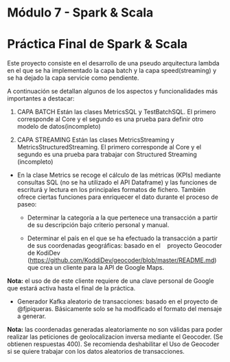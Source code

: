 # Módulo 7 - Spark & Scala

Práctica Final de Spark & Scala
===============================

Este proyecto consiste en el desarrollo de una pseudo arquitectura lambda en el que se ha implementado la capa batch y la capa speed(streaming) y se ha dejado  la capa servicie como pendiente.

A continuación se detallan algunos de los aspectos y funcionalidades más importantes a destacar:

1. CAPA BATCH
Están las clases MetricsSQL y TestBatchSQL. El primero corresponde al Core y el segundo es una prueba para definir otro modelo de datos(incompleto)

2. CAPA STREAMING
Están las clases MetricsStreaming y MetricsStructuredStreaming. El primero corresponde al Core y el segundo es una prueba para trabajar con Structured Streaming (incompleto)

+ En la clase Metrics se recoge el cálculo de las métricas (KPIs) mediante consultas SQL (no se ha utilizado el API Dataframe) y las funciones de escriturá y lectura en los principales formatos de fichero. También ofrece ciertas funciones para enriquecer el dato durante el proceso de paseo:

  * Determinar la categoría a la que pertenece una transacción a partir de su descripción bajo criterio personal y manual.

  * Determinar el país en el que se ha efectuado la transacción a partir de sus coordenadas geográficas: basado en el &nbsp;&nbsp; proyecto Geocoder de KodiDev (https://github.com/KoddiDev/geocoder/blob/master/README.md) que crea un cliente para la API de Google Maps.

**Nota:** el uso de de este cliente requiere de una clave personal de Google que estará activa hasta el final de la práctica.

+ Generador Kafka aleatorio de transacciones: basado en el proyecto de @fjpiqueras. Básicamente solo se ha modificado el formato del mensaje a generar.

**Nota:** las coordenadas generadas aleatoriamente no son válidas para poder realizar las peticiones de geolocalizacion inversa mediante el Geocoder. (Se obtienen respuestas 400).
Se recomienda deshabilitar el Uso de Geocoder si se quiere trabajar con los datos aleatorios de transacciones.
